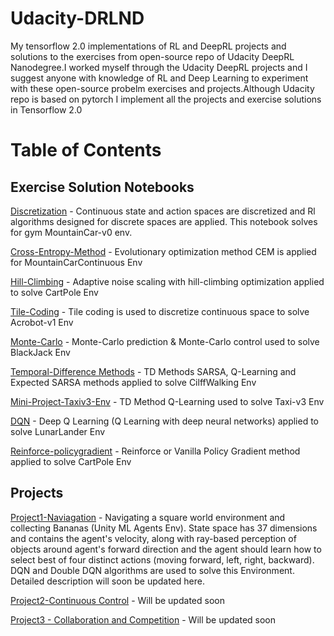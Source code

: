 # Udacity-DRLND

My tensorflow 2.0 implementations  of RL and DeepRL projects and solutions to the exercises from open-source repo of Udacity DeepRL Nanodegree.I worked
myself through the Udacity DeepRL projects and I suggest anyone with knowledge of RL and Deep Learning to experiment with these open-source probelm exercises 
and projects.Although Udacity repo is based on pytorch I implement all the projects and exercise solutions in Tensorflow 2.0

# Table of Contents

## Exercise Solution Notebooks
[Discretization](discretization/Discretization.ipynb) - Continuous state and action spaces are discretized and Rl algorithms designed for discrete spaces are applied. This notebook solves for gym MountainCar-v0 env.

[Cross-Entropy-Method](cross-entropy/CEM.ipynb)  - Evolutionary optimization method CEM is applied for MountainCarContinuous Env

[Hill-Climbing](hill-Climbing/Hill_Climbing.ipynb) - Adaptive noise scaling with hill-climbing optimization applied to solve CartPole Env

[Tile-Coding](tile-coding/Tile_Coding.ipynb) - Tile coding is used to discretize continuous space to solve Acrobot-v1 Env

[Monte-Carlo](monte-carlo/Monte_Carlo.ipynb) - Monte-Carlo prediction & Monte-Carlo control used to solve BlackJack Env

[Temporal-Difference Methods](temporal-difference/Temporal_Difference.ipynb) - TD Methods SARSA, Q-Learning and Expected SARSA methods applied to solve CilffWalking Env

[Mini-Project-Taxiv3-Env](mini-project-taxiv3/) - TD Method Q-Learning used to solve Taxi-v3 Env

[DQN](dqn/) - Deep Q Learning (Q Learning with deep neural networks) applied to solve LunarLander Env

[Reinforce-policygradient](reinforce/) - Reinforce or Vanilla Policy Gradient method applied to solve CartPole Env

## Projects 

[Project1-Naviagation](project1_navigation/)  - Navigating a square world environment and collecting Bananas (Unity ML Agents Env). State space has 37 dimensions and contains the agent's velocity, along with ray-based perception of objects around agent's forward direction and the agent should learn how to select best of four distinct actions (moving forward, left, right, backward). DQN and Double DQN algorithms are used to solve this Environment. Detailed description will soon be updated here.

[Project2-Continuous Control](project2_continuous-control/)   - Will be updated soon

[Project3 - Collaboration and Competition](project3_colab-compete/)  - Will be updated soon
